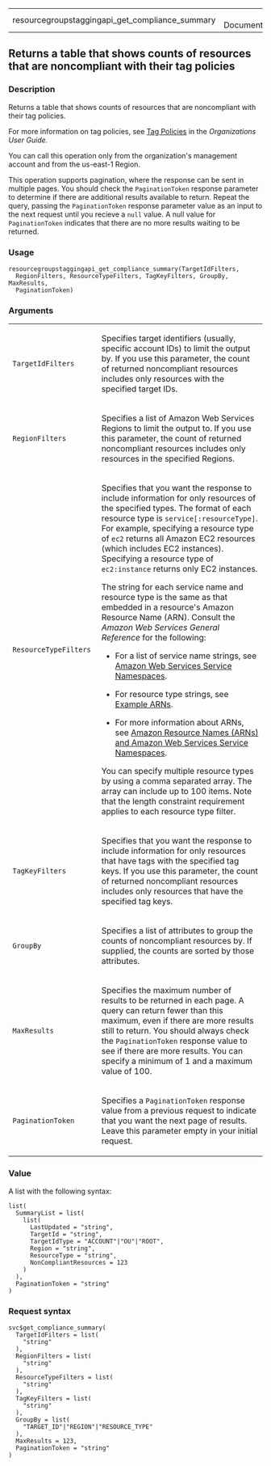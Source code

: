 <table style="width: 100%;">
<tbody>
<tr class="odd">
<td>resourcegroupstaggingapi_get_compliance_summary</td>
<td style="text-align: right;">R Documentation</td>
</tr>
</tbody>
</table>

## Returns a table that shows counts of resources that are noncompliant with their tag policies

### Description

Returns a table that shows counts of resources that are noncompliant
with their tag policies.

For more information on tag policies, see [Tag
Policies](https://docs.aws.amazon.com/organizations/latest/userguide/orgs_manage_policies_tag-policies.html)
in the *Organizations User Guide.*

You can call this operation only from the organization's management
account and from the us-east-1 Region.

This operation supports pagination, where the response can be sent in
multiple pages. You should check the `PaginationToken` response
parameter to determine if there are additional results available to
return. Repeat the query, passing the `PaginationToken` response
parameter value as an input to the next request until you recieve a
`null` value. A null value for `PaginationToken` indicates that there
are no more results waiting to be returned.

### Usage

    resourcegroupstaggingapi_get_compliance_summary(TargetIdFilters,
      RegionFilters, ResourceTypeFilters, TagKeyFilters, GroupBy, MaxResults,
      PaginationToken)

### Arguments

<table>
<colgroup>
<col style="width: 35%" />
<col style="width: 65%" />
</colgroup>
<tbody>
<tr class="odd">
<td><code
id="resourcegroupstaggingapi_get_compliance_summary_:_TargetIdFilters">TargetIdFilters</code></td>
<td><p>Specifies target identifiers (usually, specific account IDs) to
limit the output by. If you use this parameter, the count of returned
noncompliant resources includes only resources with the specified target
IDs.</p></td>
</tr>
<tr class="even">
<td><code
id="resourcegroupstaggingapi_get_compliance_summary_:_RegionFilters">RegionFilters</code></td>
<td><p>Specifies a list of Amazon Web Services Regions to limit the
output to. If you use this parameter, the count of returned noncompliant
resources includes only resources in the specified Regions.</p></td>
</tr>
<tr class="odd">
<td><code
id="resourcegroupstaggingapi_get_compliance_summary_:_ResourceTypeFilters">ResourceTypeFilters</code></td>
<td><p>Specifies that you want the response to include information for
only resources of the specified types. The format of each resource type
is <code style="white-space: pre;">⁠service[:resourceType]⁠</code>. For
example, specifying a resource type of <code>ec2</code> returns all
Amazon EC2 resources (which includes EC2 instances). Specifying a
resource type of <code>ec2:instance</code> returns only EC2
instances.</p>
<p>The string for each service name and resource type is the same as
that embedded in a resource's Amazon Resource Name (ARN). Consult the
<em><span href="https://docs.aws.amazon.com/general/latest/gr/">Amazon
Web Services General Reference</span></em> for the following:</p>
<ul>
<li><p>For a list of service name strings, see <a
href="https://docs.aws.amazon.com/IAM/latest/UserGuide/reference-arns.html#genref-aws-service-namespaces">Amazon
Web Services Service Namespaces</a>.</p></li>
<li><p>For resource type strings, see <a
href="https://docs.aws.amazon.com/IAM/latest/UserGuide/reference-arns.html#arns-syntax">Example
ARNs</a>.</p></li>
<li><p>For more information about ARNs, see <a
href="https://docs.aws.amazon.com/IAM/latest/UserGuide/reference-arns.html">Amazon
Resource Names (ARNs) and Amazon Web Services Service
Namespaces</a>.</p></li>
</ul>
<p>You can specify multiple resource types by using a comma separated
array. The array can include up to 100 items. Note that the length
constraint requirement applies to each resource type filter.</p></td>
</tr>
<tr class="even">
<td><code
id="resourcegroupstaggingapi_get_compliance_summary_:_TagKeyFilters">TagKeyFilters</code></td>
<td><p>Specifies that you want the response to include information for
only resources that have tags with the specified tag keys. If you use
this parameter, the count of returned noncompliant resources includes
only resources that have the specified tag keys.</p></td>
</tr>
<tr class="odd">
<td><code
id="resourcegroupstaggingapi_get_compliance_summary_:_GroupBy">GroupBy</code></td>
<td><p>Specifies a list of attributes to group the counts of
noncompliant resources by. If supplied, the counts are sorted by those
attributes.</p></td>
</tr>
<tr class="even">
<td><code
id="resourcegroupstaggingapi_get_compliance_summary_:_MaxResults">MaxResults</code></td>
<td><p>Specifies the maximum number of results to be returned in each
page. A query can return fewer than this maximum, even if there are more
results still to return. You should always check the
<code>PaginationToken</code> response value to see if there are more
results. You can specify a minimum of 1 and a maximum value of
100.</p></td>
</tr>
<tr class="odd">
<td><code
id="resourcegroupstaggingapi_get_compliance_summary_:_PaginationToken">PaginationToken</code></td>
<td><p>Specifies a <code>PaginationToken</code> response value from a
previous request to indicate that you want the next page of results.
Leave this parameter empty in your initial request.</p></td>
</tr>
</tbody>
</table>

### Value

A list with the following syntax:

    list(
      SummaryList = list(
        list(
          LastUpdated = "string",
          TargetId = "string",
          TargetIdType = "ACCOUNT"|"OU"|"ROOT",
          Region = "string",
          ResourceType = "string",
          NonCompliantResources = 123
        )
      ),
      PaginationToken = "string"
    )

### Request syntax

    svc$get_compliance_summary(
      TargetIdFilters = list(
        "string"
      ),
      RegionFilters = list(
        "string"
      ),
      ResourceTypeFilters = list(
        "string"
      ),
      TagKeyFilters = list(
        "string"
      ),
      GroupBy = list(
        "TARGET_ID"|"REGION"|"RESOURCE_TYPE"
      ),
      MaxResults = 123,
      PaginationToken = "string"
    )
